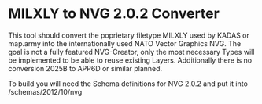 # MILXLY to NVG 2.0.2 Converter

This tool should convert the poprietary filetype MILXLY used by KADAS or map.army into the internationally used NATO Vector Graphics NVG.
The goal is not a fully featured NVG-Creator, only the most necessary Types will be implemented to be able to reuse existing Layers.
Additionally there is no conversion 2025B to APP6D or similar planned.  

To build you will need the Schema definitions for NVG 2.0.2 and put it into /schemas/2012/10/nvg
